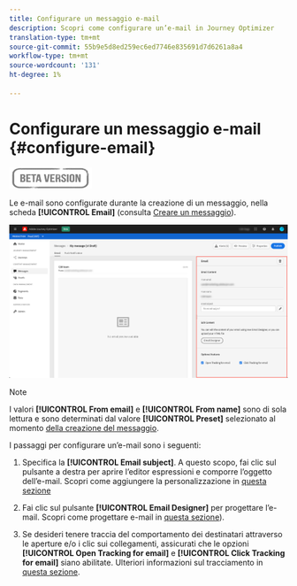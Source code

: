 ```yaml
---
title: Configurare un messaggio e-mail
description: Scopri come configurare un’e-mail in Journey Optimizer
translation-type: tm+mt
source-git-commit: 55b9e5d8ed259ec6ed7746e835691d7d6261a8a4
workflow-type: tm+mt
source-wordcount: '131'
ht-degree: 1%

---
```


# Configurare un messaggio e-mail {#configure-email}

![](assets/do-not-localize/badge.png)

Le e-mail sono configurate durante la creazione di un messaggio, nella scheda **[!UICONTROL Email]** (consulta [Creare un messaggio](create-message.md)).

![](assets/emails-configuration.png)

>[!NOTE]
>
>I valori **[!UICONTROL From email]** e **[!UICONTROL From name]** sono di sola lettura e sono determinati dal valore **[!UICONTROL Preset]** selezionato al momento [della creazione del messaggio](create-message.md).

I passaggi per configurare un’e-mail sono i seguenti:

1. Specifica la **[!UICONTROL Email subject]**. A questo scopo, fai clic sul pulsante a destra per aprire l’editor espressioni e comporre l’oggetto dell’e-mail. Scopri come aggiungere la personalizzazione in [questa sezione](personalization/personalization-aeras.md)

1. Fai clic sul pulsante **[!UICONTROL Email Designer]** per progettare l’e-mail. Scopri come progettare e-mail in [questa sezione](design-emails.md)).

1. Se desideri tenere traccia del comportamento dei destinatari attraverso le aperture e/o i clic sui collegamenti, assicurati che le opzioni **[!UICONTROL Open Tracking for email]** e **[!UICONTROL Click Tracking for email]** siano abilitate. Ulteriori informazioni sul tracciamento in [questa sezione](message-tracking.md).
